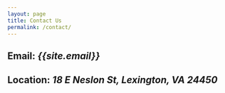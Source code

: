 ```yaml
---
layout: page
title: Contact Us
permalink: /contact/
---
```


## **Email:** *{{site.email}}*

## **Location:** *18 E Neslon St, Lexington, VA 24450*